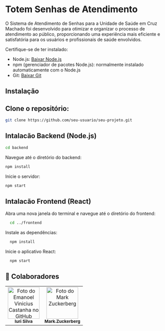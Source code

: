 # Totem Senhas de Atendimento

O Sistema de Atendimento de Senhas para a Unidade de Saúde em Cruz Machado
foi desenvolvido para otimizar e organizar o processo de atendimento ao público,
proporcionando uma experiência mais eficiente e satisfatória para os usuários e
profissionais de saúde envolvidos.


Certifique-se de ter instalado:

- Node.js: [Baixar Node.js](https://nodejs.org/)
- npm (gerenciador de pacotes Node.js): normalmente instalado automaticamente com o Node.js
- Git: [Baixar Git](https://git-scm.com/)

## Instalação

## Clone o repositório:

 ```bash
 git clone https://github.com/seu-usuario/seu-projeto.git
   ```

## Intalacão Backend (Node.js)

   ```bash
   cd backend
```

Navegue até o diretório do backend:

```bash
npm install
```

Inicie o servidor:

```bash
npm start

```

## Intalacão Frontend (React)

Abra uma nova janela do terminal e navegue até o diretório do frontend:

 ```bash
   cd ../frontend
```

Instale as dependências:

 ```bash
   npm install
```

Inicie o aplicativo React:

 ```bash
   npm start
```

## 🤝 Colaboradores

<table>
  <tr>
    <td align="center">
      <a href="#" title="defina o titulo do link">
        <img src="https://avatars.githubusercontent.com/u/111919840?v=4" width="100px;" alt="Foto do Emanoel Vinicius Castanha no GitHub"/><br>
        <sub>
          <b>Iuri Silva</b>
        </sub>
      </a>
    </td>
    <td align="center">
      <a href="#" title="defina o titulo do link">
        <img src="https://s2.glbimg.com/FUcw2usZfSTL6yCCGj3L3v3SpJ8=/smart/e.glbimg.com/og/ed/f/original/2019/04/25/zuckerberg_podcast.jpg" width="100px;" alt="Foto do Mark Zuckerberg"/><br>
        <sub>
          <b>Mark Zuckerberg</b>
        </sub>
      </a>
    </td>
</table>



